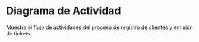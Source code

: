 # Diagrama de Actividad
Muestra el flujo de actividades del proceso de registro de clientes y emisión de tickets.
